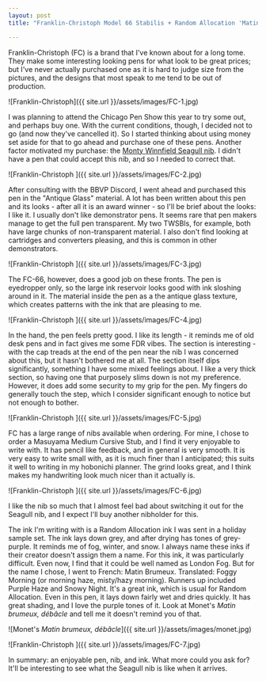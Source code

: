 ```yaml
---
layout: post
title: "Franklin-Christoph Model 66 Stabilis + Random Allocation 'Matin Brumeux'"

---
```


Franklin-Christoph (FC) is a brand that I've known about for a long tome.  They make some interesting looking pens for what look to be great prices; but I've never actually purchased one as it is hard to judge size from the pictures, and the designs that most speak to me tend to be out of production.

![Franklin-Christoph]({{ site.url }}/assets/images/FC-1.jpg)

<!--more-->

I was planning to attend the Chicago Pen Show this year to try some out, and perhaps buy one.  With the current conditions, though, I decided not to go (and now they've cancelled it).  So I started thinking about using money set aside for that to go ahead and purchase one of these pens.  Another factor motivated my purchase: the [Monty Winnfield Seagull nib](https://www.instagram.com/p/B58P0X5j8Hq/).  I didn't have a pen that could accept this nib, and so I needed to correct that.

![Franklin-Christoph ]({{ site.url }}/assets/images/FC-2.jpg)

After consulting with the BBVP Discord, I went ahead and purchased this pen in the "Antique Glass" material.  A lot has been written about this pen and its looks - after all it is an award winner - so I'll be brief about the looks: I like it.  I usually don't like demonstrator pens.  It seems rare that pen makers manage to get the full pen transparent.  My two TWSBIs, for example, both have large chunks of non-transparent material.  I also don't find looking at cartridges and converters pleasing, and this is common in other demonstrators.

![Franklin-Christoph ]({{ site.url }}/assets/images/FC-3.jpg)

The FC-66, however, does a good job on these fronts.  The pen is eyedropper only, so the large ink reservoir looks good with ink sloshing around in it.  The material inside the pen as a the antique glass texture, which creates patterns with the ink that are pleasing to me.

![Franklin-Christoph ]({{ site.url }}/assets/images/FC-4.jpg)

In the hand, the pen feels pretty good.  I like its length - it reminds me of old desk pens and in fact gives me some FDR vibes.  The section is interesting - with the cap treads at the end of the pen near the nib  I was concerned about this, but it hasn't bothered me at all.  The section itself dips significantly, something I have some mixed feelings about.  I like a very thick section, so having one that purposely slims down is not my preference.  However, it does add some security to my grip for the pen.  My fingers do generally touch the step, which I consider significant enough to notice but not enough to bother.

![Franklin-Christoph ]({{ site.url }}/assets/images/FC-5.jpg)

FC has a large range of nibs available when ordering.  For mine, I chose to order a Masuyama Medium Cursive Stub, and I find it very enjoyable to write with.  It has pencil like feedback, and in general is very smooth.  It is very easy to write small with, as it is much finer than I anticipated; this suits it well to writing in my hobonichi planner.  The grind looks great, and I think makes my handwriting look much nicer than it actually is.

![Franklin-Christoph ]({{ site.url }}/assets/images/FC-6.jpg)

I like the nib so much that I almost feel bad about switching it out for the Seagull nib, and I expect I'll buy another nibholder for this.

The ink I'm writing with is a Random Allocation ink I was sent in a holiday sample set.  The ink lays down grey, and after drying has tones of grey-purple.  It reminds me of fog, winter, and snow.  I always name these inks if their creator doesn't assign them a name.  For this ink, it was particularly difficult.  Even now, I find that it could be well named as London Fog.  But for the name I chose, I went to French: Matin Brumeux.  Translated: Foggy Morning (or morning haze, misty/hazy morning).  Runners up included Purple Haze and Snowy Night.  It's a great ink, which is usual for Random Allocation.  Even in this pen, it lays down fairly wet and dries quickly.  It has great shading, and I love the purple tones of it.  Look at Monet's *Matin brumeux, débâcle* and tell me it doesn't remind you of that.

![Monet's *Matin brumeux, débâcle*]({{ site.url }}/assets/images/monet.jpg)

![Franklin-Christoph ]({{ site.url }}/assets/images/FC-7.jpg)

In summary: an enjoyable pen, nib, and ink.  What more could you ask for?  It'll be interesting to see what the Seagull nib is like when it arrives.
